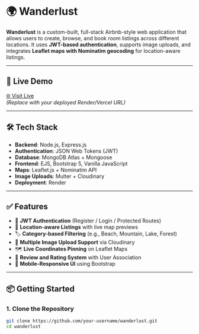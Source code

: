 # 🌍 Wanderlust

**Wanderlust** is a custom-built, full-stack Airbnb-style web application that allows users to create, browse, and book room listings across different locations. It uses **JWT-based authentication**, supports image uploads, and integrates **Leaflet maps with Nominatim geocoding** for location-aware listings.

---

## 🔗 Live Demo

[🌐 Visit Live](https://your-deployment-url.com)  
*(Replace with your deployed Render/Vercel URL)*

---

## 🛠️ Tech Stack

- **Backend**: Node.js, Express.js
- **Authentication**: JSON Web Tokens (JWT)
- **Database**: MongoDB Atlas + Mongoose
- **Frontend**: EJS, Bootstrap 5, Vanilla JavaScript
- **Maps**: Leaflet.js + Nominatim API
- **Image Uploads**: Multer + Cloudinary
- **Deployment**: Render

---

## ✅ Features

- 🔐 **JWT Authentication** (Register / Login / Protected Routes)
- 📍 **Location-aware Listings** with live map previews
- 🏷️ **Category-based Filtering** (e.g., Beach, Mountain, Lake, Forest)
- 📸 **Multiple Image Upload Support** via Cloudinary
- 🗺️ **Live Coordinates Pinning** on Leaflet Maps
- 📝 **Review and Rating System** with User Association
- 📱 **Mobile-Responsive UI** using Bootstrap

---

## 📦 Getting Started

### 1. Clone the Repository

```bash
git clone https://github.com/your-username/wanderlust.git
cd wanderlust
